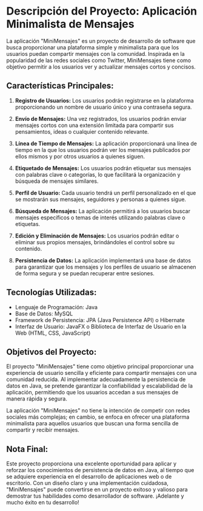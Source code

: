 # Descripción del Proyecto: Aplicación Minimalista de Mensajes

La aplicación "MiniMensajes" es un proyecto de desarrollo de software que busca proporcionar una plataforma simple y minimalista para que los usuarios puedan compartir mensajes con la comunidad. Inspirada en la popularidad de las redes sociales como Twitter, MiniMensajes tiene como objetivo permitir a los usuarios ver y actualizar mensajes cortos y concisos.

## Características Principales:

1. **Registro de Usuarios:** Los usuarios podrán registrarse en la plataforma proporcionando un nombre de usuario único y una contraseña segura.

2. **Envío de Mensajes:** Una vez registrados, los usuarios podrán enviar mensajes cortos con una extensión limitada para compartir sus pensamientos, ideas o cualquier contenido relevante.

3. **Línea de Tiempo de Mensajes:** La aplicación proporcionará una línea de tiempo en la que los usuarios podrán ver los mensajes publicados por ellos mismos y por otros usuarios a quienes siguen.

4. **Etiquetado de Mensajes:** Los usuarios podrán etiquetar sus mensajes con palabras clave o categorías, lo que facilitará la organización y búsqueda de mensajes similares.

5. **Perfil de Usuario:** Cada usuario tendrá un perfil personalizado en el que se mostrarán sus mensajes, seguidores y personas a quienes sigue.

6. **Búsqueda de Mensajes:** La aplicación permitirá a los usuarios buscar mensajes específicos o temas de interés utilizando palabras clave o etiquetas.

7. **Edición y Eliminación de Mensajes:** Los usuarios podrán editar o eliminar sus propios mensajes, brindándoles el control sobre su contenido.

8. **Persistencia de Datos:** La aplicación implementará una base de datos para garantizar que los mensajes y los perfiles de usuario se almacenen de forma segura y se puedan recuperar entre sesiones.

## Tecnologías Utilizadas:

- Lenguaje de Programación: Java
- Base de Datos: MySQL
- Framework de Persistencia: JPA (Java Persistence API) o Hibernate
- Interfaz de Usuario: JavaFX o Biblioteca de Interfaz de Usuario en la Web (HTML, CSS, JavaScript)

## Objetivos del Proyecto:

El proyecto "MiniMensajes" tiene como objetivo principal proporcionar una experiencia de usuario sencilla y eficiente para compartir mensajes con una comunidad reducida. Al implementar adecuadamente la persistencia de datos en Java, se pretende garantizar la confiabilidad y escalabilidad de la aplicación, permitiendo que los usuarios accedan a sus mensajes de manera rápida y segura.

La aplicación "MiniMensajes" no tiene la intención de competir con redes sociales más complejas; en cambio, se enfoca en ofrecer una plataforma minimalista para aquellos usuarios que buscan una forma sencilla de compartir y recibir mensajes.

## Nota Final:

Este proyecto proporciona una excelente oportunidad para aplicar y reforzar los conocimientos de persistencia de datos en Java, al tiempo que se adquiere experiencia en el desarrollo de aplicaciones web o de escritorio. Con un diseño claro y una implementación cuidadosa, "MiniMensajes" puede convertirse en un proyecto exitoso y valioso para demostrar tus habilidades como desarrollador de software. ¡Adelante y mucho éxito en tu desarrollo!
